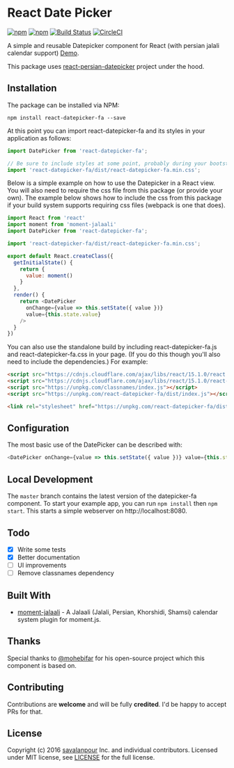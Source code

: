 # React Date Picker

[![npm](https://img.shields.io/npm/v/react-datepicker-fa.svg)](https://www.npmjs.com/package/react-datepicker-fa)
[![npm](https://img.shields.io/npm/dt/react-datepicker-fa.svg)](https://www.npmjs.com/package/react-datepicker-fa)
[![Build Status](https://travis-ci.org/savalanpour/react-datepicker-fa.svg?branch=master)](https://travis-ci.org/savalanpour/react-datepicker-fa)
[![CircleCI](https://circleci.com/gh/savalanpour/react-datepicker-fa.svg?style=svg)](https://circleci.com/gh/savalanpour/react-datepicker-fa)

A simple and reusable Datepicker component for React (with persian jalali calendar support) [Demo](https://savalanpour.github.io/react-datepicker-fa/).

This package uses [react-persian-datepicker](https://github.com/evandhq/react-persian-datepicker) project under the hood.

## Installation

The package can be installed via NPM:

```
npm install react-datepicker-fa --save
```

At this point you can import react-datepicker-fa and its styles in your application as follows:

```js
import DatePicker from 'react-datepicker-fa';

// Be sure to include styles at some point, probably during your bootstrapping
import 'react-datepicker-fa/dist/react-datepicker-fa.min.css';
```

Below is a simple example on how to use the Datepicker in a React view. You will also need to require the css file from this package (or provide your own). The example below shows how to include the css from this package if your build system supports requiring css files (webpack is one that does).

```js
import React from 'react'
import moment from 'moment-jalaali'
import DatePicker from 'react-datepicker-fa';

import 'react-datepicker-fa/dist/react-datepicker-fa.min.css';

export default React.createClass({
  getInitialState() {
    return {
      value: moment()
    }
  },
  render() {
    return <DatePicker
      onChange={value => this.setState({ value })}
      value={this.state.value}
    />
  }
})

```
You can also use the standalone build by including react-datepicker-fa.js and react-datepicker-fa.css in your page. (If you do this though you'll also need to include the dependencies.) For example:
```html
<script src="https://cdnjs.cloudflare.com/ajax/libs/react/15.1.0/react.min.js"></script>
<script src="https://cdnjs.cloudflare.com/ajax/libs/react/15.1.0/react-dom.min.js"></script>
<script src="https://unpkg.com/classnames/index.js"></script>
<script src="https://unpkg.com/react-datepicker-fa/dist/index.js"></script>

<link rel="stylesheet" href="https://unpkg.com/react-datepicker-fa/dist/react-datepicker-fa.min.css">
```

## Configuration

The most basic use of the DatePicker can be described with:

```js
<DatePicker onChange={value => this.setState({ value })} value={this.state.value} />
```

## Local Development

The `master` branch contains the latest version of the datepicker-fa component. To start your example app, you can run `npm install` then `npm start`. This starts a simple webserver on http://localhost:8080.

## Todo

- [x] Write some tests
- [x] Better documentation
- [ ] UI improvements
- [ ] Remove classnames dependency

## Built With

* [moment-jalaali](https://github.com/jalaali/moment-jalaali) - A Jalaali (Jalali, Persian, Khorshidi, Shamsi) calendar system plugin for moment.js.

## Thanks
Special thanks to [@mohebifar](https://github.com/mohebifar) for his open-source project which this component is based on.

## Contributing
Contributions are **welcome** and will be fully **credited**.
I'd be happy to accept PRs for that.

## License

Copyright (c) 2016 [savalanpour](https://twitter.com/savalanpour) Inc. and individual contributors. Licensed under MIT license, see [LICENSE](LICENSE) for the full license.
